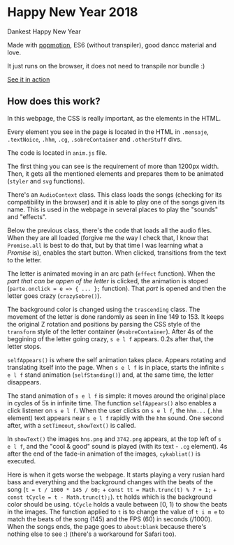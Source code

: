 # Happy New Year 2018

Dankest Happy New Year

Made with [popmotion][1], ES6 (without transpiler), good dancc material and love.

It just runs on the browser, it does not need to transpile nor bundle :)

[See it in action][2]

## How does this work?

In this webpage, the CSS is really important, as the elements in the HTML.

Every element you see in the page is located in the HTML in `.mensaje`, `.textNoice`, `.hhm`, `.cg`, `.sobreContainer` and `.otherStuff` divs.

The code is located in `anim.js` file.

The first thing you can see is the requirement of more than 1200px width. Then, it gets all the mentioned elements and prepares them to be animated (`styler` and `svg` functions).

There's an `AudioContext` class. This class loads the songs (checking for its compatibility in the browser) and it is able to play one of the songs given its name. This is used in the webpage in several places to play the "sounds" and "effects".

Below the previous class, there's the code that loads all the audio files. When they are all loaded (forgive me the way I check that, I know that `Promise.all` is best to do that, but by that time I was learning what a _Promise_ is), enables the start button. When clicked, transitions from the text to the letter.

The letter is animated moving in an arc path (`effect` function). When the _part that can be oppen of the letter_ is clicked, the animation is stoped (`parte.onclick = e => { ... };` function). That _part_ is opened and then the letter goes crazy (`crazySobre()`).

The background color is changed using the `trascending` class. The movement of the letter is done randomly as seen in line 149 to 153. It keeps the original Z rotation and positions by parsing the CSS style of the `transform` style of the letter container (`#sobreContainer`). After 4s of the beggining of the letter going crazy, `s e l f` appears. 0.2s after that, the letter stops.

`selfAppears()` is where the self animation takes place. Appears rotating and translating itself into the page. When `s e l f` is in place, starts the infinite `s e l f` stand animation (`selfStanding()`) and, at the same time, the letter disappears.

The stand animation of `s e l f` is simple: it moves around the original place in cycles of 5s in infinite time. The function `selfAppears()` also enables a click listener on `s e l f`. When the user clicks on `s e l f`, the `hhm...` (`.hhm` element) text appears near `s e l f` rapidly with the `hhm` sound. One second after, with a `setTimeout`, `showText()` is called.

In `showText()` the images `hns.png` and `3742.png` appears, at the top left of `s e l f`, and the "cool & good" sound is played (with its text - `.cg` element). 4s after the end of the fade-in animation of the images, `cykabliat()` is executed.

Here is when it gets worse the webpage. It starts playing a very rusian hard bass and everything and the background changes with the beats of the song (`t = t / 1000 * 145 / 60;` + `const tt = Math.trunc(t) % 7 + 1;` + `const tCycle = t - Math.trunc(t);`). `tt` holds which is the background color should be using. `tCycle` holds a vaule between [0, 1) to show the beats in the images. The function applied to `t` is to change the value of `t i m e` to match the beats of the song (145) and the FPS (60) in seconds (/1000). When the songs ends, the page goes to `about:blank` because there's nothing else to see :) (there's a workaround for Safari too).


  [1]: https://popmotion.io
  [2]: https://fan.melchor9000.me/2018
